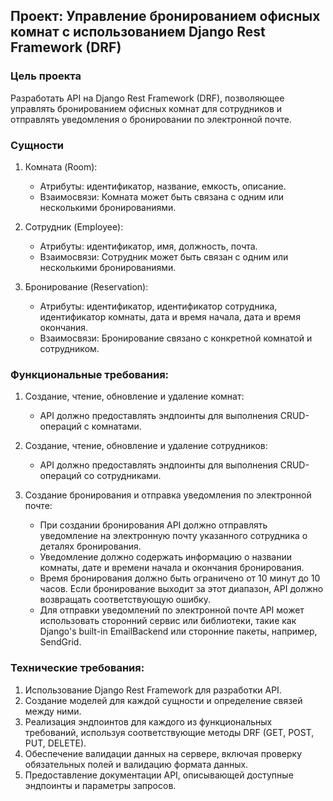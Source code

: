 ## Проект: Управление бронированием офисных комнат с использованием Django Rest Framework (DRF)

### Цель проекта
Разработать API на Django Rest Framework (DRF), позволяющее управлять бронированием офисных комнат для сотрудников и отправлять уведомления о бронировании по электронной почте.

### Сущности

1. Комната (Room):
   - Атрибуты: идентификатор, название, емкость, описание.
   - Взаимосвязи: Комната может быть связана с одним или несколькими бронированиями.

2. Сотрудник (Employee):
   - Атрибуты: идентификатор, имя, должность, почта.
   - Взаимосвязи: Сотрудник может быть связан с одним или несколькими бронированиями.

3. Бронирование (Reservation):
   - Атрибуты: идентификатор, идентификатор сотрудника, идентификатор комнаты, дата и время начала, дата и время окончания.
   - Взаимосвязи: Бронирование связано с конкретной комнатой и сотрудником.

### Функциональные требования:
1. Создание, чтение, обновление и удаление комнат:
   - API должно предоставлять эндпоинты для выполнения CRUD-операций с комнатами.

2. Создание, чтение, обновление и удаление сотрудников:
   - API должно предоставлять эндпоинты для выполнения CRUD-операций со сотрудниками.

3. Создание бронирования и отправка уведомления по электронной почте:
   - При создании бронирования API должно отправлять уведомление на электронную почту указанного сотрудника о деталях бронирования.
   - Уведомление должно содержать информацию о названии комнаты, дате и времени начала и окончания бронирования.
   - Время бронирования должно быть ограничено от 10 минут до 10 часов. Если бронирование выходит за этот диапазон, API должно возвращать соответствующую ошибку.
   - Для отправки уведомлений по электронной почте API может использовать сторонний сервис или библиотеки, такие как Django's built-in EmailBackend или сторонние пакеты, например, SendGrid.

### Технические требования:
1. Использование Django Rest Framework для разработки API.
2. Создание моделей для каждой сущности и определение связей между ними.
3. Реализация эндпоинтов для каждого из функциональных требований, используя соответствующие методы DRF (GET, POST, PUT, DELETE).
4. Обеспечение валидации данных на сервере, включая проверку обязательных полей и валидацию формата данных.
5. Предоставление документации API, описывающей доступные эндпоинты и параметры запросов.
